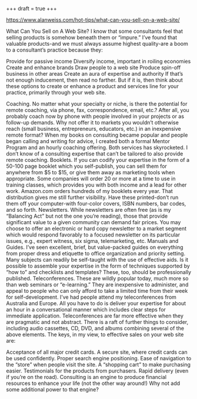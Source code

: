 +++
draft = true
+++

https://www.alanweiss.com/hot-tips/what-can-you-sell-on-a-web-site/

What Can You Sell on A Web Site?
I know that some consultants feel that selling products is somehow beneath them or “impure.” I’ve found that valuable products-and we must always assume highest quality-are a boom to a consultant’s practice because they:

Provide for passive income
Diversify income, important in roiling economies
Create and enhance brands
Draw people to a web site
Produce spin-off business in other areas
Create an aura of expertise and authority
If that’s not enough inducement, then read no farther. But if it is, then think about these options to create or enhance a product and services line for your practice, primarily through your web site.

Coaching. No matter what your specialty or niche, is there the potential for remote coaching, via phone, fax, correspondence, email, etc.? After all, you probably coach now by phone with people involved in your projects or as follow-up demands. Why not offer it to markets you wouldn’t otherwise reach (small business, entrepreneurs, educators, etc.) in an inexpensive remote format? When my books on consulting became popular and people began calling and writing for advice, I created both a formal Mentor Program and an hourly coaching offering. Both services has skyrocketed. I don’t know of a consulting expertise that can’t be tailored to also provide remote coaching.
Booklets. If you can codify your expertise in the form of a 50-100 page booklet which you self-publish, you can sell them for anywhere from $5 to $15, or give them away as marketing tools when appropriate. Some companies will order 20 or more at a time to use in training classes, which provides you with both income and a lead for other work. Amazon.com orders hundreds of my booklets every year. That distribution gives me still further visibility. Have these printed-don’t run them off your computer-with four-color covers, ISBN numbers, bar codes, and so forth.
Newsletters. While newsletters are often free (as is my “Balancing Act” but not the one you’re reading), those that provide significant value to a given community can demand fair prices. You may choose to offer an electronic or hard copy newsletter to a market segment which would respond favorably to a focused newsletter on its particular issues, e.g., expert witness, six sigma, telemarketing, etc.
Manuals and Guides. I’ve seen excellent, brief, but value-packed guides on everything from proper dress and etiquette to office organization and priority setting. Many subjects can readily be self-taught with the use of effective aids. Is it possible to assemble your expertise in the form of techniques supported by “how to” and checklists and templates? These, too, should be professionally published.
Teleconferences. These are wildly popular today, much more so than web seminars or “e-learning.” They are inexpensive to administer, and appeal to people who can only afford to take a limited time from their week for self-development. I’ve had people attend my teleconferences from Australia and Europe. All you have to do is deliver your expertise for about an hour in a conversational manner which includes clear steps for immediate application. Teleconferences are far more effective when they are pragmatic and not abstract.
There is a raft of further things to consider, including audio cassettes, CD, DVD, and albums combining several of the above elements. The keys, in my view, to effective sales on your web site are:

Acceptance of all major credit cards.
A secure site, where credit cards can be used confidently.
Proper search engine positioning.
Ease of navigation to the “store” when people visit the site.
A “shopping cart” to make purchasing easier.
Testimonials for the products from purchasers.
Rapid delivery (even if you’re on the road).
Consulting is an engine to produce financial resources to enhance your life (not the other way around!) Why not add some additional power to that engine?

